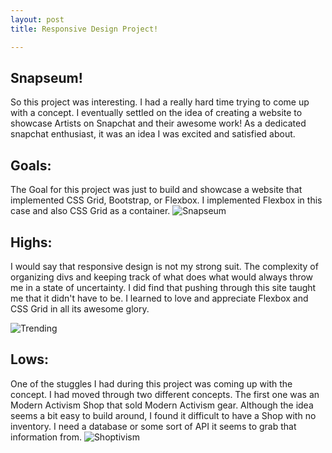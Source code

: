 ```yaml
---
layout: post
title: Responsive Design Project!

---
```


## Snapseum!
So this project was interesting. I had a really hard time trying to come up with a concept.  I eventually settled on the idea
of creating a website to showcase Artists on Snapchat and their awesome work!  As a dedicated snapchat enthusiast, it was an
idea I was excited and satisfied about.  

## Goals:
The Goal for this project was just to build and showcase a website that implemented CSS Grid, Bootstrap, or Flexbox. I implemented Flexbox in this case and also CSS Grid as a container. 
![Snapseum](https://patticus3rd.github.io/images/snapseum.png)

## Highs:
I would say that responsive design is not my strong suit.  The complexity of organizing divs and keeping track of what does what would always throw me in a state of uncertainty. I did find that pushing through this site taught me that it didn't have to be. I learned to love and appreciate Flexbox and CSS Grid in all its awesome glory.

![Trending](https://patticus3rd.github.io/images/trending.png)

## Lows:
One of the stuggles I had during this project was coming up with the concept. I had moved through two different concepts.  The first
one was an Modern Activism Shop that sold Modern Activism gear.  Although the idea seems a bit easy to build around, I found it difficult
to have a Shop with no inventory.  I need a database or some sort of API it seems to grab that information from.
![Shoptivism](https://patticus3rd.github.io/images/shoptivism.png)
